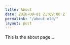 ```yaml
---
title: About
date: 2018-09-01 21:09:00 Z
permalink: "/about-old/"
layout: post
---
```


This is the about page...
